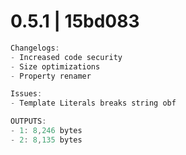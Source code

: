 # 0.5.1 | 15bd083
```js
Changelogs:
- Increased code security
- Size optimizations
- Property renamer
```
```js
Issues:
- Template Literals breaks string obf
```
```js
OUTPUTS:
- 1: 8,246 bytes
- 2: 8,135 bytes
```
